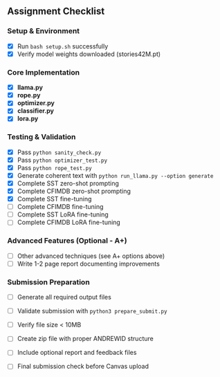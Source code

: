 
## Assignment Checklist

### Setup & Environment
- [x] Run `bash setup.sh` successfully
- [x] Verify model weights downloaded (stories42M.pt)

### Core Implementation
- [x] **llama.py**
- [x] **rope.py**
- [x] **optimizer.py**
- [x] **classifier.py**
- [x] **lora.py**

### Testing & Validation
- [x] Pass `python sanity_check.py`
- [x] Pass `python optimizer_test.py` 
- [x] Pass `python rope_test.py` 
- [x] Generate coherent text with `python run_llama.py --option generate`
- [x] Complete SST zero-shot prompting
- [x] Complete CFIMDB zero-shot prompting  
- [x] Complete SST fine-tuning
- [ ] Complete CFIMDB fine-tuning
- [ ] Complete SST LoRA fine-tuning
- [ ] Complete CFIMDB LoRA fine-tuning

### Advanced Features (Optional - A+)
- [ ] Other advanced techniques (see A+ options above)
- [ ] Write 1-2 page report documenting improvements

### Submission Preparation
- [ ] Generate all required output files
- [ ] Validate submission with `python3 prepare_submit.py`
- [ ] Verify file size < 10MB
- [ ] Create zip file with proper ANDREWID structure
- [ ] Include optional report and feedback files
- [ ] Final submission check before Canvas upload
  
